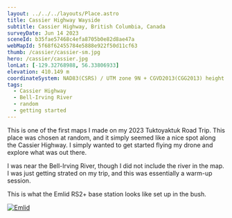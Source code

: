 ```yaml
---
layout: ../../../layouts/Place.astro
title: Cassier Highway Wayside
subtitle: Cassier Highway, British Columbia, Canada
surveyDate: Jun 14 2023
sceneId: b35fae57468c4efa8705b0e82d8ae47a
webMapId: 5f68f62455784e5888e922f50d11cf63
thumb: /cassier/cassier-sm.jpg
hero: /cassier/cassier.jpg
lonLat: [-129.32768988, 56.33806933]
elevation: 410.149 m
coordinateSystem: NAD83(CSRS) / UTM zone 9N + CGVD2013(CGG2013) height
tags:
  - Cassier Highway
  - Bell-Irving River
  - random
  - getting started
---
```


This is one of the first maps I made on my 2023 Tuktoyaktuk Road Trip. This place was chosen at random, and it simply seemed like a nice spot along the Cassier Highway. I simply wanted to get started flying my drone and explore what was out there.

I was near the Bell-Irving River, though I did not include the river in the map. I was just getting strated on my trip, and this was essentially a warm-up session.

This is what the Emlid RS2+ base station looks like set up in the bush.

[![Emlid](/cassier/base.jpg)](/cassier/base.jpg)
